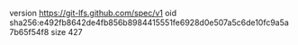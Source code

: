 version https://git-lfs.github.com/spec/v1
oid sha256:e492fb8642de4fb856b8984415551fe6928d0e507a5c6de10fc9a5a7b65f54f8
size 427

